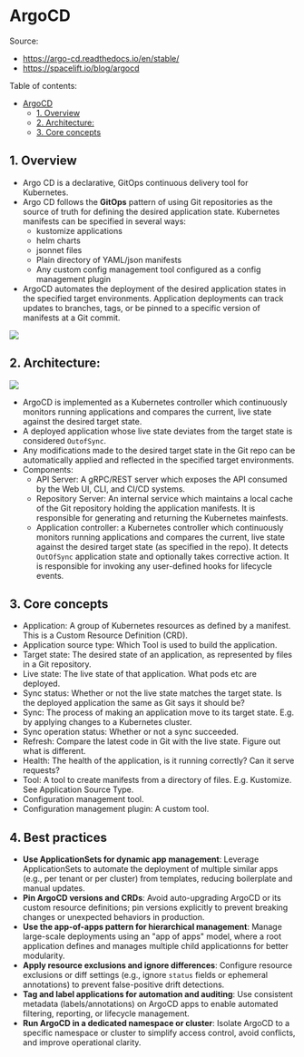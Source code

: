# ArgoCD

Source:

- <https://argo-cd.readthedocs.io/en/stable/>
- <https://spacelift.io/blog/argocd>

Table of contents:

- [ArgoCD](#argocd)
  - [1. Overview](#1-overview)
  - [2. Architecture:](#2-architecture)
  - [3. Core concepts](#3-core-concepts)

## 1. Overview

- Argo CD is a declarative, GitOps continuous delivery tool for Kubernetes.
- Argo CD follows the **GitOps** pattern of using Git repositories as the source of truth for defining the desired application state. Kubernetes manifests can be specified in several ways:
  - kustomize applications
  - helm charts
  - jsonnet files
  - Plain directory of YAML/json manifests
  - Any custom config management tool configured as a config management plugin
- ArgoCD automates the deployment of the desired application states in the specified target environments. Application deployments can track updates to branches, tags, or be pinned to a specific version of manifests at a Git commit.

![](https://spacelift.io/_next/image?url=https%3A%2F%2Fspaceliftio.wpcomstaging.com%2Fwp-content%2Fuploads%2F2023%2F03%2Fhow-does-argo-cd-work.png&w=1920&q=75)

## 2. Architecture:

![](https://argo-cd.readthedocs.io/en/stable/assets/argocd_architecture.png)

- ArgoCD is implemented as a Kubernetes controller which continuously monitors running applications and compares the current, live state against the desired target state.
- A deployed application whose live state deviates from the target state is considered `OutofSync`.
- Any modifications made to the desired target state in the Git repo can be automatically applied and reflected in the specified target environments.
- Components:
  - API Server: A gRPC/REST server which exposes the API consumed by the Web UI, CLI, and CI/CD systems.
  - Repository Server: An internal service which maintains a local cache of the Git repository holding the application manifests. It is responsible for generating and returning the Kubernetes mainfests.
  - Application controller: a Kubernetes controller which continuously monitors running applications and compares the current, live state against the desired target state (as specified in the repo). It detects `OutOfSync` application state and optionally takes corrective action. It is responsible for invoking any user-defined hooks for lifecycle events.

## 3. Core concepts

- Application: A group of Kubernetes resources as defined by a manifest. This is a Custom Resource Definition (CRD).
- Application source type: Which Tool is used to build the application.
- Target state: The desired state of an application, as represented by files in a Git repository.
- Live state: The live state of that application. What pods etc are deployed.
- Sync status: Whether or not the live state matches the target state. Is the deployed application the same as Git says it should be?
- Sync: The process of making an application move to its target state. E.g. by applying changes to a Kubernetes cluster.
- Sync operation status: Whether or not a sync succeeded.
- Refresh: Compare the latest code in Git with the live state. Figure out what is different.
- Health: The health of the application, is it running correctly? Can it serve requests?
- Tool: A tool to create manifests from a directory of files. E.g. Kustomize. See Application Source Type.
- Configuration management tool.
- Configuration management plugin: A custom tool.

## 4. Best practices

- **Use ApplicationSets for dynamic app management**: Leverage ApplicationSets to automate the deployment of multiple similar apps (e.g., per tenant or per cluster) from templates, reducing boilerplate and manual updates.
- **Pin ArgoCD versions and CRDs**: Avoid auto-upgrading ArgoCD or its custom resource definitions; pin versions explicitly to prevent breaking changes or unexpected behaviors in production.
- **Use the app-of-apps pattern for hierarchical management**: Manage large-scale deployments using an "app of apps" model, where a root application defines and manages multiple child applicationns for better modularity.
- **Apply resource exclusions and ignore differences**: Configure resource exclusions or diff settings (e.g., ignore `status` fields or ephemeral annotations) to prevent false-positive drift detections.
- **Tag and label applications for automation and auditing**: Use consistent metadata (labels/annotations) on ArgoCD apps to enable automated filtering, reporting, or lifecycle management.
- **Run ArgoCD in a dedicated namespace or cluster**: Isolate ArgoCD to a specific namespace or cluster to simplify access control, avoid conflicts, and improve operational clarity.
